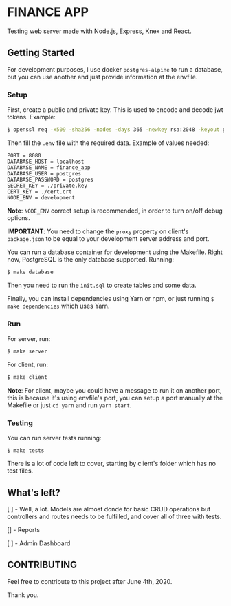 # FINANCE APP

Testing web server made with Node.js, Express, Knex and React.



## Getting Started

For development purposes, I use docker `postgres-alpine` to run a database, but you can use another and just provide information at the envfile.



### Setup

First, create a public and private key. This is used to encode and decode jwt tokens. Example:
```bash
$ openssl req -x509 -sha256 -nodes -days 365 -newkey rsa:2048 -keyout private.key -out cert.crt
```


Then fill the `.env` file with the required data. Example of values needed:
```
PORT = 8080
DATABASE_HOST = localhost
DATABASE_NAME = finance_app
DATABASE_USER = postgres
DATABASE_PASSWORD = postgres
SECRET_KEY = ./private.key
CERT_KEY = ./cert.crt
NODE_ENV = development
```


**Note**: `NODE_ENV` correct setup is recommended, in order to turn on/off debug options.

**IMPORTANT**: You need to change the `proxy` property on client's `package.json` to be equal to your development server address and port.


You can run a database container for development using the Makefile. Right now, PostgreSQL is the only database supported. Running:
```bash
$ make database
```


Then you need to run the `init.sql` to create tables and some data.


Finally, you can install dependencies using Yarn or npm, or just running `$ make dependencies` which uses Yarn.




### Run

For server, run:
```bash
$ make server
```

For client, run:
```bash
$ make client
```


**Note**: For client, maybe you could have a message to run it on another port, this is because it's using envfile's port, you can setup a port manually at the Makefile or just `cd yarn` and run `yarn start`.



### Testing

You can run server tests running:
```sbash
$ make tests
```

There is a lot of code left to cover, starting by client's folder which has no test files.



## What's left?

[ ] - Well, a lot. Models are almost donde for basic CRUD operations but controllers and routes needs to be fulfilled, and cover all of three with tests.

[] - Reports

[ ] - Admin Dashboard



## CONTRIBUTING

Feel free to contribute to this project after June 4th, 2020.

Thank you.
